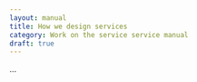 ```yaml
---
layout: manual
title: How we design services
category: Work on the service service manual
draft: true
---
```


...